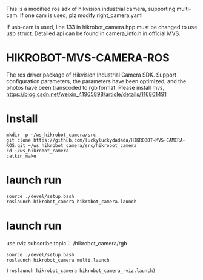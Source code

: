 This is a modified ros sdk of hikvision industrial camera, supporting multi-cam. If one cam is used, plz modify right_camera.yaml

If usb-cam is used, line 133 in hikrobot_camera.hpp must be changed to use usb struct. Detailed api can be found in camera_info.h in official MVS.
# HIKROBOT-MVS-CAMERA-ROS
The ros driver package of Hikvision Industrial Camera SDK. Support configuration parameters, the parameters have been optimized, and the photos have been transcoded to rgb format.
Please install mvs, https://blog.csdn.net/weixin_41965898/article/details/116801491

# Install
```
mkdir -p ~/ws_hikrobot_camera/src
git clone https://github.com/luckyluckydadada/HIKROBOT-MVS-CAMERA-ROS.git ~/ws_hikrobot_camera/src/hikrobot_camera
cd ~/ws_hikrobot_camera
catkin_make
```
# launch run
```
source ./devel/setup.bash 
roslaunch hikrobot_camera hikrobot_camera.launch
```
# launch run
use rviz subscribe topic： /hikrobot_camera/rgb
```
source ./devel/setup.bash 
roslaunch hikrobot_camera multi.launch

(roslaunch hikrobot_camera hikrobot_camera_rviz.launch)
```
